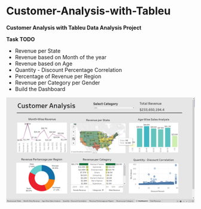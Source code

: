 # Customer-Analysis-with-Tableu
**Customer Analysis with Tableu Data Analysis Project**

**Task TODO**

- Revenue per State
- Revenue based on Month of the year
- Revenue based on Age
- Quantity - Discount Percentage Correlation
- Percentage of Revenue per Region
- Revenue per Category per Gender
- Build the Dashboard

![alt text](https://github.com/ZulfikriMirza/Customer-Analysis-with-Tableu/blob/main/Dashboard%20Preview.PNG?raw=true)

